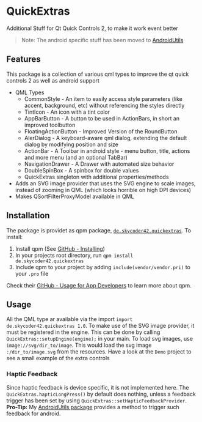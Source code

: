# QuickExtras
Additional Stuff for Qt Quick Controls 2, to make it work event better

> Note: The android specific stuff has been moved to [AndroidUtils](https://github.com/Skycoder42/AndroidUtils)

## Features
This package is a collection of various qml types to improve the qt quick controls 2 as well as android support

- QML Types
	- CommonStyle - An item to easily access style parameters (like accent, background, etc) without referencing the styles directly
	- TintIcon - An icon with a tint color
	- AppBarButton - A button to be used in ActionBars, in short an improved toolbutton
	- FloatingActionButton - Improved Version of the RoundButton
	- AlerDialog - A keyboard-aware qml dialog, extending the default dialog by modifying position and size
	- ActionBar - A Toolbar in android style - menu button, title, actions and more menu (and an optional TabBar)
	- NavigationDrawer - A Drawer with automated size behavior
	- DoubleSpinBox - A spinbox for double values
	- QuickExtras singleton with additional properties/methods
- Adds an SVG image provider that uses the SVG engine to scale images, instead of zooming in QML (which looks horrible on high DPI devices)
- Makes QSortFilterProxyModel available in QML

## Installation
The package is providet as qpm package, [`de.skycoder42.quickextras`](https://www.qpm.io/packages/de.skycoder42.quickextras/index.html). To install:

1. Install qpm (See [GitHub - Installing](https://github.com/Cutehacks/qpm/blob/master/README.md#installing))
2. In your projects root directory, run `qpm install de.skycoder42.quickextras`
3. Include qpm to your project by adding `include(vendor/vendor.pri)` to your `.pro` file

Check their [GitHub - Usage for App Developers](https://github.com/Cutehacks/qpm/blob/master/README.md#usage-for-app-developers) to learn more about qpm.

## Usage
All the QML type ar available via the import `import de.skycoder42.quickextras 1.0`. To make use of the SVG image provider, it must be registered in the engine. This can be done by calling `QuickExtras::setupEngine(engine);` in your main. To load svg images, use `image://svg/dir_to/image`. This would load the svg image `:/dir_to/image.svg` from the resources. Have a look at the `Demo` project to see a small example of the extra controls

### Haptic Feedback
Since haptic feedback is device specific, it is not implemented here. The `QuickExtras.hapticLongPress()` by default does nothing, unless a feedback trigger has been set by using `QuickExtras::setHapticFeedbackProvider`. **Pro-Tip:** My [AndroidUtils package](https://github.com/Skycoder42/AndroidUtils) provides a method to trigger such feedback for android.